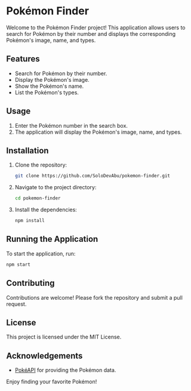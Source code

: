 # Pokémon Finder

Welcome to the Pokémon Finder project! This application allows users to search for Pokémon by their number and displays the corresponding Pokémon's image, name, and types.

## Features

- Search for Pokémon by their number.
- Display the Pokémon's image.
- Show the Pokémon's name.
- List the Pokémon's types.

## Usage

1. Enter the Pokémon number in the search box.
2. The application will display the Pokémon's image, name, and types.

## Installation

1. Clone the repository:
    ```sh
    git clone https://github.com/SoloDevAbu/pokemon-finder.git
    ```
2. Navigate to the project directory:
    ```sh
    cd pokemon-finder
    ```
3. Install the dependencies:
    ```sh
    npm install
    ```

## Running the Application

To start the application, run:
```sh
npm start
```

## Contributing

Contributions are welcome! Please fork the repository and submit a pull request.

## License

This project is licensed under the MIT License.

## Acknowledgements

- [PokéAPI](https://pokeapi.co/) for providing the Pokémon data.

Enjoy finding your favorite Pokémon!

